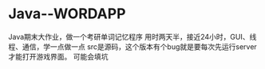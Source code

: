 # Java--WORDAPP
Java期末大作业，做一个考研单词记忆程序
用时两天半，接近24小时，GUI、线程、通信，学一点做一点
src是源码，这个版本有个bug就是要每次先运行server才能打开游戏界面。
可能会填坑
